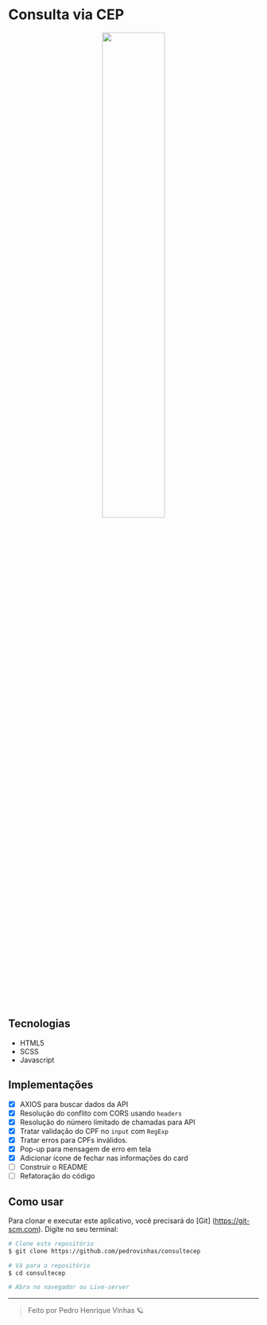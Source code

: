 # Consulta via CEP

<div align="center">
    <img src="/design/design-desktop" width='50%' >
</div>

## Tecnologias
- HTML5
- SCSS
- Javascript 

## Implementações

- [X] AXIOS para buscar dados da API
- [X] Resolução do conflito com CORS usando ``headers``
- [X] Resolução do número limitado de chamadas para API
- [X] Tratar validação do CPF no ``input`` com ``RegExp``
- [X] Tratar erros para CPFs inválidos.
- [X] Pop-up para mensagem de erro em tela 
- [X] Adicionar ícone de fechar nas informações do card
- [ ] Construir o README
- [ ] Refatoração do código

## Como usar

Para clonar e executar este aplicativo, você precisará do [Git] (https://git-scm.com). Digite no seu terminal:

```bash
# Clone este repositório
$ git clone https://github.com/pedrovinhas/consultecep

# Vá para o repositório
$ cd consultecep

# Abra no navegador ou Live-server
```
---
> Feito por Pedro Henrique Vinhas 🪐